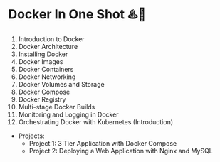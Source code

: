 # Docker In One Shot ♨️🚀

1. Introduction to Docker
2. Docker Architecture
3. Installing Docker
4. Docker Images
5. Docker Containers
6. Docker Networking
7. Docker Volumes and Storage
8. Docker Compose
9. Docker Registry
10. Multi-stage Docker Builds
11. Monitoring and Logging in Docker
12. Orchestrating Docker with Kubernetes (Introduction)

- Projects:
  - Project 1: 3 Tier Application with Docker Compose
  - Project 2: Deploying a Web Application with Nginx and MySQL
